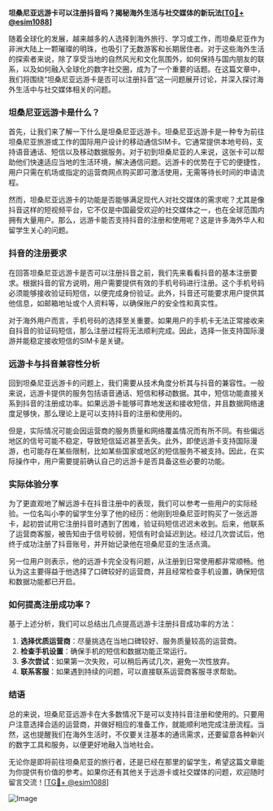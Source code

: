 **坦桑尼亚远游卡可以注册抖音吗？揭秘海外生活与社交媒体的新玩法[[TG💪+ @esim1088](https://t.me/s/esim1088)]**

随着全球化的发展，越来越多的人选择到海外旅行、学习或工作，而坦桑尼亚作为非洲大陆上一颗璀璨的明珠，也吸引了无数游客和长期居住者。对于这些海外生活的探索者来说，除了享受当地的自然风光和文化氛围外，如何保持与国内朋友的联系，以及如何融入全球化的数字社交圈，成为了一个重要的话题。在这篇文章中，我们将围绕“坦桑尼亚远游卡是否可以注册抖音”这一问题展开讨论，并深入探讨海外生活中与社交媒体相关的问题。

### 坦桑尼亚远游卡是什么？

首先，让我们来了解一下什么是坦桑尼亚远游卡。坦桑尼亚远游卡是一种专为前往坦桑尼亚旅游或工作的国际用户设计的移动通信SIM卡。它通常提供本地号码，支持语音通话、短信以及移动数据服务。对于初到坦桑尼亚的人来说，这张卡可以帮助他们快速适应当地的生活环境，解决通信问题。远游卡的优势在于它的便捷性，用户只需在机场或指定的运营商网点购买即可激活使用，无需等待长时间的申请流程。

然而，坦桑尼亚远游卡的功能是否能够满足现代人对社交媒体的需求呢？尤其是像抖音这样的短视频平台，它不仅是中国最受欢迎的社交媒体之一，也在全球范围内拥有大量用户。那么，远游卡能否支持抖音的注册和使用呢？这是许多海外华人和留学生关心的问题。

### 抖音的注册要求

在回答坦桑尼亚远游卡是否可以注册抖音之前，我们先来看看抖音的基本注册要求。根据抖音的官方说明，用户需要提供有效的手机号码进行注册。这个手机号码必须能够接收验证码短信，以便完成身份验证。此外，抖音还可能要求用户提供其他信息，如邮箱地址或个人资料等，以确保账户的安全性和真实性。

对于海外用户而言，手机号码的选择至关重要。如果用户的手机卡无法正常接收来自抖音的验证码短信，那么注册过程将无法顺利完成。因此，选择一张支持国际漫游并能稳定接收短信的SIM卡是关键。

### 远游卡与抖音兼容性分析

回到坦桑尼亚远游卡的问题上，我们需要从技术角度分析其与抖音的兼容性。一般来说，远游卡提供的服务包括语音通话、短信和移动数据。其中，短信功能直接关系到抖音的注册成功率。如果远游卡能够可靠地发送和接收短信，并且数据网络速度足够快，那么理论上是可以支持抖音的注册和使用的。

但是，实际情况可能会因运营商的服务质量和网络覆盖情况而有所不同。有些偏远地区的信号可能不稳定，导致短信延迟甚至丢失。此外，即使远游卡支持国际漫游，也可能存在某些限制，比如某些国家或地区的短信服务不被支持。因此，在实际操作中，用户需要提前确认自己的远游卡是否具备这些必要的功能。

### 实际体验分享

为了更直观地了解远游卡在抖音注册中的表现，我们可以参考一些用户的实际经验。一位名叫小李的留学生分享了他的经历：他刚到坦桑尼亚时购买了一张远游卡，起初尝试用它注册抖音时遇到了困难，验证码短信迟迟未收到。后来，他联系了运营商客服，被告知由于信号较弱，短信有时会延迟到达。经过几次尝试后，他终于成功注册了抖音账号，并开始记录他在坦桑尼亚的生活点滴。

另一位用户则表示，他的远游卡完全没有问题，从注册到日常使用都非常顺畅。他认为这主要得益于他选择了口碑较好的运营商，并且经常检查手机设置，确保短信和数据功能都已开启。

### 如何提高注册成功率？

基于上述分析，我们可以总结出几点提高远游卡注册抖音成功率的方法：

1. **选择优质运营商**：尽量挑选在当地口碑较好、服务质量较高的运营商。
2. **检查手机设置**：确保手机的短信和数据功能正常运行。
3. **多次尝试**：如果第一次失败，可以稍后再试几次，避免一次性放弃。
4. **联系客服**：如果遇到持续的问题，可以直接联系运营商客服寻求帮助。

### 结语

总的来说，坦桑尼亚远游卡在大多数情况下是可以支持抖音注册和使用的。只要用户注意选择合适的运营商，并做好相应的准备工作，就能顺利地完成注册流程。当然，这也提醒我们在海外生活时，不仅要关注基本的通讯需求，还要留意各种新兴的数字工具和服务，以便更好地融入当地社会。

无论你是即将前往坦桑尼亚的旅行者，还是已经在那里的留学生，希望这篇文章能为你提供有价值的参考。如果你还有其他关于远游卡或社交媒体的问题，欢迎随时留言交流！[[TG💪+ @esim1088](https://t.me/s/esim1088)] 

![Image](https://i.postimg.cc/4NQfJmqS/Snipaste-2025-05-13-00-14-12.png)